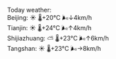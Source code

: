 Today weather:  
Beijing: ☀️   🌡️+20°C 🌬️↓4km/h  
Tianjin: ☀️   🌡️+24°C 🌬️↑4km/h  
Shijiazhuang: ⛅️  🌡️+23°C 🌬️↑6km/h  
Tangshan: ☀️   🌡️+23°C 🌬️→8km/h  
